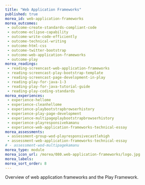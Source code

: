```yaml
---
title: "Web Application Frameworks"
published: true
morea_id: web-application-frameworks
morea_outcomes:
 - outcome-create-standards-compliant-code
 - outcome-eclipse-capability
 - outcome-write-code-efficiently
 - outcome-technical-writing
 - outcome-html-css
 - outcome-twitter-bootstrap
 - outcome-web-application-frameworks
 - outcome-play
morea_readings:
 - reading-screencast-web-application-frameworks
 - reading-screencast-play-bootstrap-template
 - reading-screencast-page-development-in-play
 - reading-play-for-java-1-3
 - reading-play-for-java-tutorial-guide
 - reading-play-coding-standards
morea_experiences:
 - experience-hellome
 - experience-cleanhellome
 - experience-playbootstrapbrowserhistory
 - experience-play-page-development
 - experience-multipageplaybootstrapbrowserhistory
 - experience-playresponsivekamanu
 - experience-web-application-frameworks-technical-essay
morea_assessments:
 - assessment-group-wod-playresponsivecastlehigh
 - assessment-web-application-frameworks-technical-essay
# - assessment-wod-multipagekamanu
morea_type: module
morea_icon_url: /morea/080.web-application-frameworks/logo.jpg
morea_labels:
morea_sort_order: 8
---
```


Overview of web application frameworks and the Play Framework.



